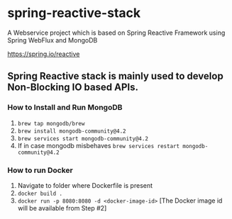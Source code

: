 # spring-reactive-stack
A Webservice project which is based on  Spring Reactive Framework using Spring WebFlux and MongoDB

https://spring.io/reactive

## Spring Reactive stack is mainly used to develop Non-Blocking IO based APIs. 

### How to Install and Run MongoDB
1. ```brew tap mongodb/brew```
2. ```brew install mongodb-community@4.2```
3. ```brew services start mongodb-community@4.2```
4. If in case mongodb misbehaves ```brew services restart mongodb-community@4.2```

### How to run Docker
1. Navigate to folder where Dockerfile is present
2. ```docker build .```
3. ```docker run -p 8080:8080 -d <docker-image-id>``` [The Docker image id will be available from Step #2]
